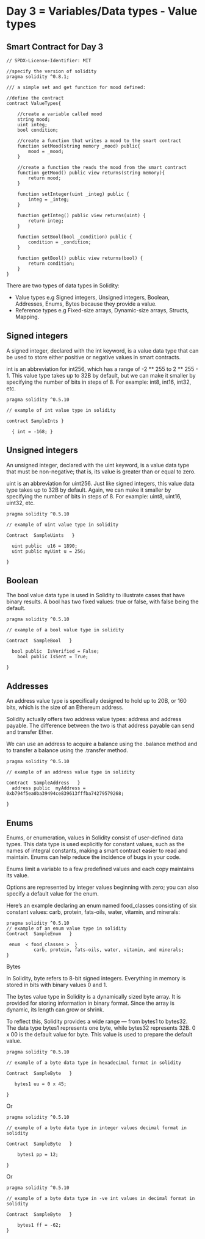 # Day 3 = Variables/Data types - Value types


## Smart Contract for Day 3

```
// SPDX-License-Identifier: MIT

//specify the version of solidity
pragma solidity ^0.8.1;

/// a simple set and get function for mood defined: 

//define the contract
contract ValueTypes{
    
    //create a variable called mood
    string mood;
    uint integ;
    bool condition;
    
    //create a function that writes a mood to the smart contract
    function setMood(string memory _mood) public{
        mood = _mood;
    }
    
    //create a function the reads the mood from the smart contract
    function getMood() public view returns(string memory){
        return mood;
    }

    function setInteger(uint _integ) public {
        integ = _integ;
    }

    function getInteg() public view returns(uint) {
        return integ;
    }

    function setBool(bool _condition) public {
        condition = _condition;
    }

    function getBool() public view returns(bool) {
        return condition;
    }
}
```


There are two types of data types in Solidity:

- Value types e.g Signed integers, Unsigned integers, Boolean, Addresses, Enums, Bytes because they provide a value.
- Reference types e.g Fixed-size arrays, Dynamic-size arrays, Structs, Mapping.


## Signed integers

A signed integer, declared with the int keyword, is a value data type that can be used to store either positive or negative values in smart contracts.

int is an abbreviation for int256, which has a range of -2 ** 255 to 2 ** 255 - 1. This value type takes up to 32B by default, but we can make it smaller by specifying the number of bits in steps of 8. For example: int8, int16, int32, etc.

```
pragma solidity ^0.5.10

// example of int value type in solidity

contract SampleInts }

  { int = -168; }
```


## Unsigned integers

An unsigned integer, declared with the uint keyword, is a value data type that must be non-negative; that is, its value is greater than or equal to zero.

uint is an abbreviation for uint256. Just like signed integers, this value data type takes up to 32B by default. Again, we can make it smaller by specifying the number of bits in steps of 8. For example: uint8, uint16, uint32, etc.

```
pragma solidity ^0.5.10

// example of uint value type in solidity

Contract  SampleUints   }

  uint public  u16 = 1890;
  uint public myUint u = 256;

}
```


## Boolean

The bool value data type is used in Solidity to illustrate cases that have binary results. A bool has two fixed values: true or false, with false being the default. 


```
pragma solidity ^0.5.10

// example of a bool value type in solidity

Contract  SampleBool   } 

  bool public  IsVerified = False;
    bool public IsSent = True;

}
```


## Addresses

An address value type is specifically designed to hold up to 20B, or 160 bits, which is the size of an Ethereum address.

Solidity actually offers two address value types: address and address payable. The difference between the two is that address payable can send and transfer Ether.

We can use an address to acquire a balance using the .balance method and to transfer a balance using the .transfer method.


```
pragma solidity ^0.5.10

// example of an address value type in solidity

Contract  SampleAddress   } 
  address public  myAddress =
0xb794f5ea0ba39494ce839613fffba74279579268;

}
```


## Enums

Enums, or enumeration, values in Solidity consist of user-defined data types. This data type is used explicitly for constant values, such as the names of integral constants, making a smart contract easier to read and maintain. Enums can help reduce the incidence of bugs in your code.

Enums limit a variable to a few predefined values and each copy maintains its value.

Options are represented by integer values beginning with zero; you can also specify a default value for the enum.

Here’s an example declaring an enum named food_classes consisting of six constant values: carb, protein, fats-oils, water, vitamin, and minerals:

```
pragma solidity ^0.5.10
// example of an enum value type in solidity
Contract  SampleEnum   } 

 enum  < food_classes >  }
          carb, protein, fats-oils, water, vitamin, and minerals;
}
```


Bytes

In Solidity, byte refers to 8-bit signed integers. Everything in memory is stored in bits with binary values 0 and 1.

The bytes value type in Solidity is a dynamically sized byte array. It is provided for storing information in binary format. Since the array is dynamic, its length can grow or shrink.

To reflect this, Solidity provides a wide range — from bytes1 to bytes32. The data type bytes1 represents one byte, while bytes32 represents 32B. 0 x 00 is the default value for byte. This value is used to prepare the default value.

```
pragma solidity ^0.5.10

// example of a byte data type in hexadecimal format in solidity

Contract  SampleByte   }

   bytes1 uu = 0 x 45;

}
```

Or

```
pragma solidity ^0.5.10

// example of a byte data type in integer values decimal format in solidity

Contract  SampleByte   } 

    bytes1 pp = 12;

}
```

Or

```
pragma solidity ^0.5.10

// example of a byte data type in -ve int values in decimal format in solidity

Contract  SampleByte   } 

    bytes1 ff = -62;
}
```
